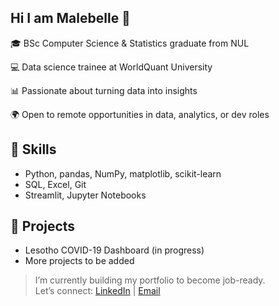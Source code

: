 ## Hi I am Malebelle 👋

🎓 BSc Computer Science & Statistics graduate from NUL 

💻 Data science trainee at WorldQuant University

📊 Passionate about turning data into insights

🌍 Open to remote opportunities in data, analytics, or dev roles  

## 🚀 Skills
- Python, pandas, NumPy, matplotlib, scikit-learn
- SQL, Excel, Git
- Streamlit, Jupyter Notebooks

## 📁 Projects
- Lesotho COVID-19 Dashboard (in progress)
- More projects to be added 

> I’m currently building my portfolio to become job-ready.  
> Let’s connect: [LinkedIn](www.linkedin.com/in/sebolelo-malebelle-716846200) | [Email](mailto:malebelle12@gmail.com)

